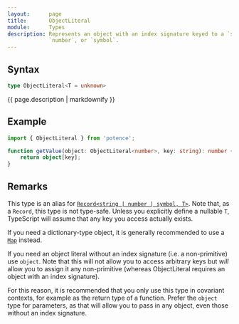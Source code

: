 ```yaml
---
layout:      page
title:       ObjectLiteral
module:      Types
description: Represents an object with an index signature keyed to a `string`,
             `number`, or `symbol`.
---
```

## Syntax

```ts
type ObjectLiteral<T = unknown>
```

<div class="description">{{ page.description | markdownify }}</div>

## Example

```ts
import { ObjectLiteral } from 'potence';

function getValue(object: ObjectLiteral<number>, key: string): number {
    return object[key];
}
```

## Remarks

This type is an alias for
[`Record<string | number | symbol, T>`](https://www.typescriptlang.org/docs/handbook/utility-types.html#recordkeystype).
Note that, as a `Record`, this type is not type-safe. Unless you explicitly
define a nullable `T`, TypeScript will assume that any key you access actually
exists.

If you need a dictionary-type object, it is generally recommended to use a
[`Map`](https://developer.mozilla.org/en-US/docs/Web/JavaScript/Reference/Global_Objects/Map)
instead.

If you need an object literal without an index signature (i.e. a non-primitive)
use `object`. Note that this will not allow you to access arbitrary keys but
*will* allow you to assign it any non-primitive (whereas ObjectLiteral requires
an object with an index signature).

For this reason, it is recommended that you only use this type in covariant
contexts, for example as the return type of a function. Prefer the `object` type
for parameters, as that will allow you to pass in any object, even those without
an index signature.
